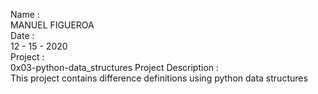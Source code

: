 Name :\
MANUEL FIGUEROA\
Date :\
12 - 15 - 2020\
Project :\
0x03-python-data_structures
Project Description :\
This project contains difference definitions using python data structures